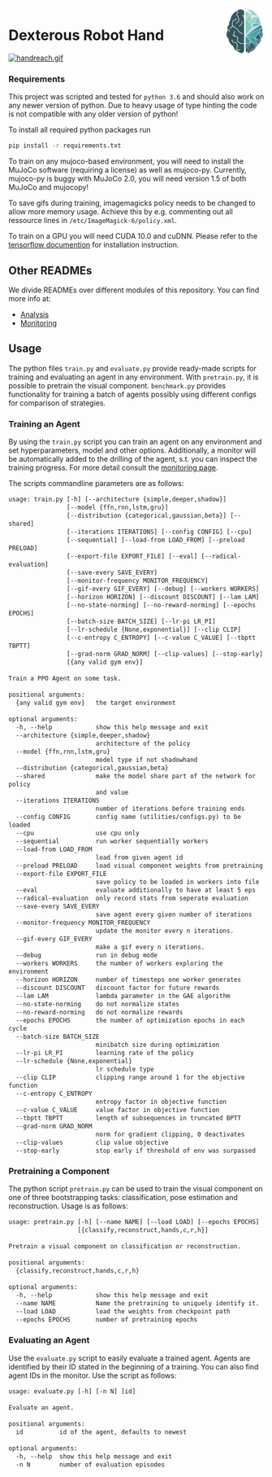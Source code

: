 <img src="docs/img/logo.png" width=15% align="right" />

# Dexterous Robot Hand

[![handreach.gif](https://i.postimg.cc/ZYgWRqFM/handreach.gif)](https://postimg.cc/vDrY2bKr)

### Requirements

This project was scripted and tested for `python 3.6` and should also work on any newer version of python.
Due to heavy usage of type hinting the code is not compatible with any older version of python!

To install all required python packages run

```bash
pip install -r requirements.txt
```

To train on any mujoco-based environment, you will need to install the MuJoCo software (requiring a license) 
as well as mujoco-py. Currently, mujoco-py is buggy with MuJoCo 2.0, you will need version 1.5 of both MuJoCo and mujocopy!

To save gifs during training, imagemagicks policy needs to be changed to allow more memory usage. Achieve this by e.g. commenting out all ressource lines in `/etc/ImageMagick-6/policy.xml`. 

To train on a GPU you will need CUDA 10.0 and cuDNN. Please refer to the <a href="https://www.tensorflow.org/">tensorflow documention</a> for installation instruction.

## Other READMEs
We divide READMEs over different modules of this repository. You can find more info at:

 - <a href="analysis/README.md">Analysis</a>
 - <a href="monitor/README.md">Monitoring</a>

## Usage
The python files `train.py` and `evaluate.py` provide ready-made scripts for training and evaluating an agent in any environment. With `pretrain.py`, it is possible to pretrain the visual component. `benchmark.py` provides functionality for training a batch of agents possibly using different configs for comparison of strategies.

### Training an Agent
By using the `train.py` script you can train an agent on any environment and set hyperparameters, model and other
options. Additionally, a monitor will be automatically added to the drilling of the agent, s.t. you can inspect
the training progress. For more detail consult the <a href="monitor/README.md">monitoring page</a>. 

The scripts commandline parameters are as follows:

```
usage: train.py [-h] [--architecture {simple,deeper,shadow}]
                [--model {ffn,rnn,lstm,gru}]
                [--distribution {categorical,gaussian,beta}] [--shared]
                [--iterations ITERATIONS] [--config CONFIG] [--cpu]
                [--sequential] [--load-from LOAD_FROM] [--preload PRELOAD]
                [--export-file EXPORT_FILE] [--eval] [--radical-evaluation]
                [--save-every SAVE_EVERY]
                [--monitor-frequency MONITOR_FREQUENCY]
                [--gif-every GIF_EVERY] [--debug] [--workers WORKERS]
                [--horizon HORIZON] [--discount DISCOUNT] [--lam LAM]
                [--no-state-norming] [--no-reward-norming] [--epochs EPOCHS]
                [--batch-size BATCH_SIZE] [--lr-pi LR_PI]
                [--lr-schedule {None,exponential}] [--clip CLIP]
                [--c-entropy C_ENTROPY] [--c-value C_VALUE] [--tbptt TBPTT]
                [--grad-norm GRAD_NORM] [--clip-values] [--stop-early]
                [{any valid gym env}]

Train a PPO Agent on some task.

positional arguments:
  {any valid gym env}   the target environment

optional arguments:
  -h, --help            show this help message and exit
  --architecture {simple,deeper,shadow}
                        architecture of the policy
  --model {ffn,rnn,lstm,gru}
                        model type if not shadowhand
  --distribution {categorical,gaussian,beta}
  --shared              make the model share part of the network for policy
                        and value
  --iterations ITERATIONS
                        number of iterations before training ends
  --config CONFIG       config name (utilities/configs.py) to be loaded
  --cpu                 use cpu only
  --sequential          run worker sequentially workers
  --load-from LOAD_FROM
                        load from given agent id
  --preload PRELOAD     load visual component weights from pretraining
  --export-file EXPORT_FILE
                        save policy to be loaded in workers into file
  --eval                evaluate additionally to have at least 5 eps
  --radical-evaluation  only record stats from seperate evaluation
  --save-every SAVE_EVERY
                        save agent every given number of iterations
  --monitor-frequency MONITOR_FREQUENCY
                        update the monitor every n iterations.
  --gif-every GIF_EVERY
                        make a gif every n iterations.
  --debug               run in debug mode
  --workers WORKERS     the number of workers exploring the environment
  --horizon HORIZON     number of timesteps one worker generates
  --discount DISCOUNT   discount factor for future rewards
  --lam LAM             lambda parameter in the GAE algorithm
  --no-state-norming    do not normalize states
  --no-reward-norming   do not normalize rewards
  --epochs EPOCHS       the number of optimization epochs in each cycle
  --batch-size BATCH_SIZE
                        minibatch size during optimization
  --lr-pi LR_PI         learning rate of the policy
  --lr-schedule {None,exponential}
                        lr schedule type
  --clip CLIP           clipping range around 1 for the objective function
  --c-entropy C_ENTROPY
                        entropy factor in objective function
  --c-value C_VALUE     value factor in objective function
  --tbptt TBPTT         length of subsequences in truncated BPTT
  --grad-norm GRAD_NORM
                        norm for gradient clipping, 0 deactivates
  --clip-values         clip value objective
  --stop-early          stop early if threshold of env was surpassed

```

### Pretraining a Component
The python script `pretrain.py` can be used to train the visual component on one of three bootstrapping tasks: classification, pose estimation and reconstruction. Usage is as follows:

    usage: pretrain.py [-h] [--name NAME] [--load LOAD] [--epochs EPOCHS]
                       [{classify,reconstruct,hands,c,r,h}]

    Pretrain a visual component on classification or reconstruction.

    positional arguments:
      {classify,reconstruct,hands,c,r,h}

    optional arguments:
      -h, --help            show this help message and exit
      --name NAME           Name the pretraining to uniquely identify it.
      --load LOAD           load the weights from checkpoint path
      --epochs EPOCHS       number of pretraining epochs

### Evaluating an Agent
Use the `evaluate.py` script to easily evaluate a trained agent. Agents are identified by their ID stated in the beginning of a training. You can also find agent IDs in the monitor. Use the script as follows:

    usage: evaluate.py [-h] [-n N] [id]

    Evaluate an agent.

    positional arguments:
      id          id of the agent, defaults to newest

    optional arguments:
      -h, --help  show this help message and exit
      -n N        number of evaluation episodes
